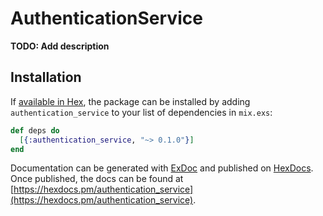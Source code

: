 # AuthenticationService

**TODO: Add description**

## Installation

If [available in Hex](https://hex.pm/docs/publish), the package can be installed
by adding `authentication_service` to your list of dependencies in `mix.exs`:

```elixir
def deps do
  [{:authentication_service, "~> 0.1.0"}]
end
```

Documentation can be generated with [ExDoc](https://github.com/elixir-lang/ex_doc)
and published on [HexDocs](https://hexdocs.pm). Once published, the docs can
be found at [https://hexdocs.pm/authentication_service](https://hexdocs.pm/authentication_service).

